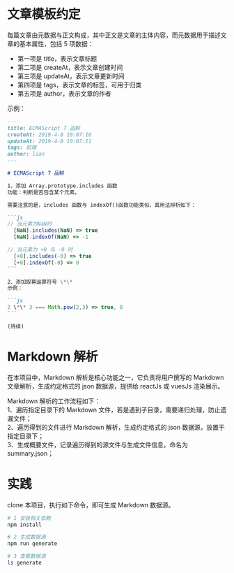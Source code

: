 # 文章模板约定

每篇文章由元数据与正文构成，其中正文是文章的主体内容，而元数据用于描述文章的基本属性，包括 5 项数据：

- 第一项是 title，表示文章标题
- 第二项是 createAt，表示文章创建时间
- 第三项是 updateAt，表示文章更新时间
- 第四项是 tags，表示文章的标签，可用于归类
- 第五项是 author，表示文章的作者

示例：

````md
---
title: ECMAScript 7 品鲜
createAt: 2019-4-8 10:07:10
updateAt: 2019-4-8 10:07:11
tags: 前端
author: lian
---

# ECMAScript 7 品鲜

1、添加 Array.prototype.includes 函数  
功能：判断是否包含某个元素。

需要注意的是，includes 函数与 indexOf()函数功能类似，其用法辨析如下：

```js
// 当元素为NaN时
  [NaN].includes(NaN) => true
  [NaN].indexOf(NaN) => -1

// 当元素为 +0 与 -0 时
  [+0].includes(-0) => true
  [+0].indexOf(-0) => 0
```

2、添加取幂运算符号 \*\*  
示例：

```js
2 \*\* 3 === Math.pow(2,3) => true, 8
```

(待续)
````

# Markdown 解析

在本项目中，Markdown 解析是核心功能之一，它负责将用户撰写的 Markdown 文章解析，生成约定格式的 json 数据源，提供给 reactJs 或 vuesJs 渲染展示。

Markdown 解析的工作流程如下：  
1、遍历指定目录下的 Markdown 文件，若是遇到子目录，需要递归处理，防止遗漏文件；  
2、遍历得到的文件进行 Markdown 解析，生成约定格式的 json 数据源，放置于指定目录下；  
3、生成概要文件，记录遍历得到的源文件与生成文件信息，命名为 summary.json；

# 实践

clone 本项目，执行如下命令，即可生成 Markdown 数据源。

```bash
# 1 安装相关依赖
npm install

# 2 生成数据源
npm run generate

# 3 查看数据源
ls generate

```
